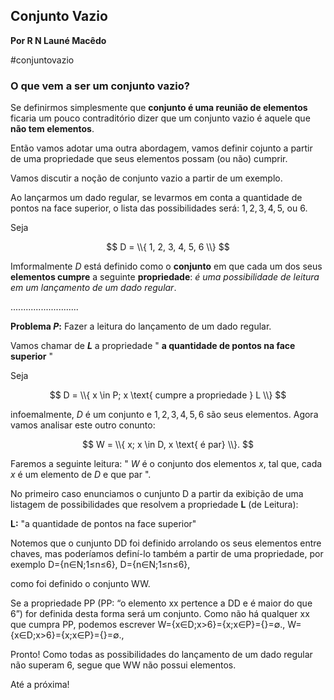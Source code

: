 ## Conjunto Vazio
**Por R N Launé Macêdo**

#conjuntovazio

### O que vem a ser um conjunto vazio?

Se definirmos simplesmente que **conjunto é uma reunião de elementos** ficaria um pouco contraditório dizer que um conjunto vazio é aquele que **não tem elementos**.


Então vamos adotar uma outra abordagem, vamos definir cojunto a partir de uma propriedade que seus elementos possam (ou não) cumprir.

Vamos discutir a noção de conjunto vazio a partir de um exemplo.

Ao lançarmos um dado regular, se levarmos em conta a quantidade de pontos na face superior, 
o lista das possibilidades será: $1, 2, 3, 4, 5,$ ou $6$.

Seja

$$
D = \\{ 1, 2, 3, 4, 5, 6 \\}
$$

Imformalmente $D$ está definido como o **conjunto** em que cada um dos seus **elementos cumpre** a seguinte **propriedade**: *é uma possibilidade de leitura em um lançamento de um dado regular*.


...........................



**Problema $P$:** Fazer a leitura do lançamento de um dado regular.

Vamos chamar de **$L$** a propriedade " **a quantidade de pontos na face superior** "

Seja

$$
D = \\{ x \in P; x \text{ cumpre a propriedade } L \\}
$$

infoemalmente, $D$  é um conjunto e $1, 2, 3, 4, 5, 6$ são seus elementos. Agora vamos analisar este outro conunto:

$$
W = \\{ x; x \in D, x \text{ é par} \\}.
$$

Faremos a seguinte leitura: " $W$ é o conjunto dos elementos $x$, tal que, cada $x$ é um elemento de $D$ e que par ".

No primeiro caso enunciamos o cunjunto D a partir da exibição de uma listagem de possibilidades que resolvem a propriedade **L** (de Leitura):

**L:** "a quantidade de pontos na face superior"


Notemos que o cunjunto DD foi definido arrolando os seus elementos entre chaves, mas poderíamos definí-lo também a partir de uma propriedade, por exemplo
D={n∈N;1≤n≤6},
D={n∈N;1≤n≤6},

como foi definido o conjunto WW.

Se a propriedade PP (PP: “o elemento xx pertence a DD e é maior do que 6”) for definida desta forma será um conjunto. Como não há qualquer xx que cumpra PP, podemos escrever
W={x∈D;x>6}={x;x∈P}={}=∅.,
W={x∈D;x>6}={x;x∈P}={}=∅.,

Pronto! Como todas as possibilidades do lançamento de um dado regular não superam 6, segue que WW não possui elementos.

Até a próxima!
